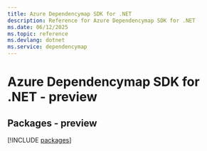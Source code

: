 ```yaml
---
title: Azure Dependencymap SDK for .NET
description: Reference for Azure Dependencymap SDK for .NET
ms.date: 06/12/2025
ms.topic: reference
ms.devlang: dotnet
ms.service: dependencymap
---
```

# Azure Dependencymap SDK for .NET - preview
## Packages - preview
[!INCLUDE [packages](dependencymap-index.md)]